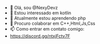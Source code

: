 - 👋 Olá, sou @NexyDevz
- 👀 Estou interessado em kotlin
- 🌱 Atualmente estou aprendendo php
- 💞️ Procuro colaborar em C++,Html,Js,Css
- 📫 Como entrar em contato comigo:
-  https://discord.gg/ntxjFctv7F
